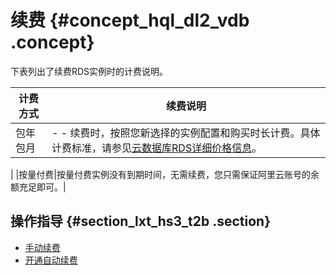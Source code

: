 # 续费 {#concept_hql_dl2_vdb .concept}

下表列出了续费RDS实例时的计费说明。

|计费方式|续费说明|
|----|----|
|包年包月| -   -   续费时，按照您新选择的实例配置和购买时长计费。具体计费标准，请参见[云数据库RDS详细价格信息](https://www.alibabacloud.com/product/apsaradb-for-rds?spm=a3c0i.7938564.220486.9.42173afcq1FHk9#pricing)。

 |
|按量付费|按量付费实例没有到期时间，无需续费，您只需保证阿里云账号的余额充足即可。|

## 操作指导 {#section_lxt_hs3_t2b .section}

-   [手动续费](../../../../intl.zh-CN/用户指南/实例管理/手动续费包年包月实例.md)
-   [开通自动续费](../../../../intl.zh-CN/用户指南/实例管理/开通自动续费包年包月实例.md)

